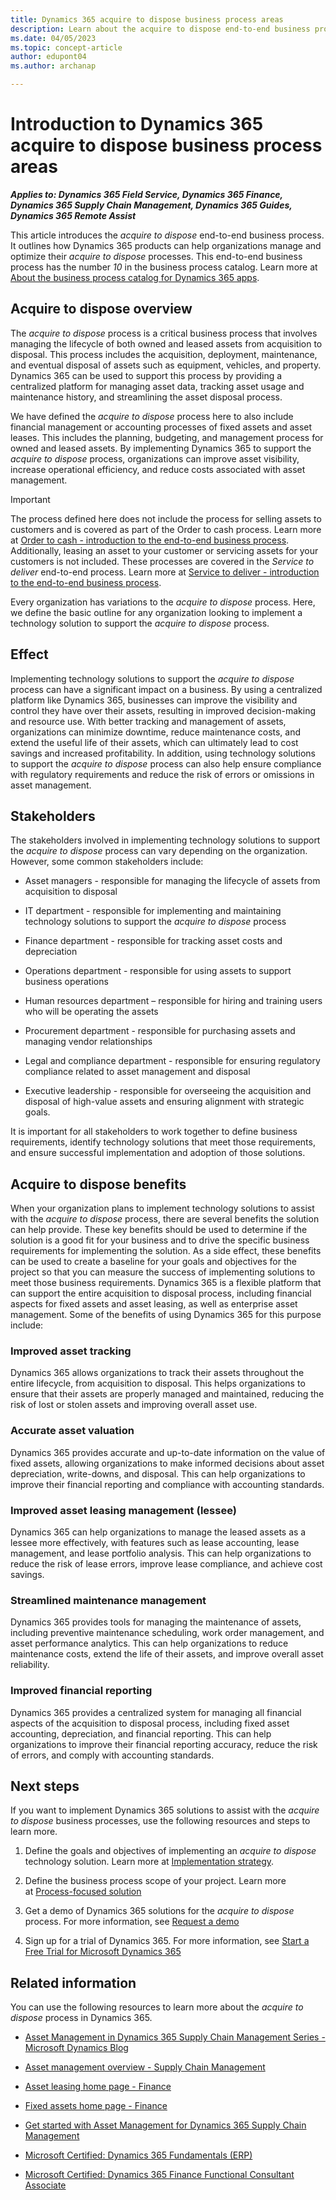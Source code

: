 ```yaml
---
title: Dynamics 365 acquire to dispose business process areas
description: Learn about the acquire to dispose end-to-end business process. Learn how Dynamics 365 apps helps organizations manage their acquire to dispose processes.
ms.date: 04/05/2023
ms.topic: concept-article
author: edupont04
ms.author: archanap

---
```


# Introduction to Dynamics 365 acquire to dispose business process areas

***Applies to: Dynamics 365 Field Service, Dynamics 365 Finance, Dynamics 365 Supply Chain Management, Dynamics 365 Guides, Dynamics 365 Remote Assist***

This article introduces the *acquire to dispose* end-to-end business process. It outlines how Dynamics 365 products can help organizations manage and optimize their *acquire to dispose* processes. This end-to-end business process has the number *10* in the business process catalog. Learn more at [About the business process catalog for Dynamics 365 apps](about.md).

## Acquire to dispose overview

The *acquire to dispose* process is a critical business process that involves managing the lifecycle of both owned and leased assets from acquisition to disposal. This process includes the acquisition, deployment, maintenance, and eventual disposal of assets such as equipment, vehicles, and property. Dynamics 365 can be used to support this process by providing a centralized platform for managing asset data, tracking asset usage and maintenance history, and streamlining the asset disposal process.

We have defined the *acquire to dispose* process here to also include financial management or accounting processes of fixed assets and asset leases. This includes the planning, budgeting, and management process for owned and leased assets. By implementing Dynamics 365 to support the *acquire to dispose* process, organizations can improve asset visibility, increase operational efficiency, and reduce costs associated with asset management.

> [!IMPORTANT]
> The process defined here does not include the process for selling assets to customers and is covered as part of the Order to cash process. Learn more at [Order to cash - introduction to the end-to-end business process](order-to-cash-introduction.md). Additionally, leasing an asset to your customer or servicing assets for your customers is not included. These processes are covered in the *Service to deliver* end-to-end process. Learn more at [Service to deliver - introduction to the end-to-end business process](service-to-cash-introduction.md).  

Every organization has variations to the *acquire to dispose* process. Here, we define the basic outline for any organization looking to implement a technology solution to support the *acquire to dispose* process.

## Effect

Implementing technology solutions to support the *acquire to dispose* process can have a significant impact on a business. By using a centralized platform like Dynamics 365, businesses can improve the visibility and control they have over their assets, resulting in improved decision-making and resource use. With better tracking and management of assets, organizations can minimize downtime, reduce maintenance costs, and extend the useful life of their assets, which can ultimately lead to cost savings and increased profitability. In addition, using technology solutions to support the *acquire to dispose* process can also help ensure compliance with regulatory requirements and reduce the risk of errors or omissions in asset management.

## Stakeholders

The stakeholders involved in implementing technology solutions to support the *acquire to dispose* process can vary depending on the organization. However, some common stakeholders include:

- Asset managers - responsible for managing the lifecycle of assets from acquisition to disposal

- IT department - responsible for implementing and maintaining technology solutions to support the *acquire to dispose* process

- Finance department - responsible for tracking asset costs and depreciation

- Operations department - responsible for using assets to support business operations

- Human resources department – responsible for hiring and training users who will be operating the assets

- Procurement department - responsible for purchasing assets and managing vendor relationships

- Legal and compliance department - responsible for ensuring regulatory compliance related to asset management and disposal

- Executive leadership - responsible for overseeing the acquisition and disposal of high-value assets and ensuring alignment with strategic goals.

It is important for all stakeholders to work together to define business requirements, identify technology solutions that meet those requirements, and ensure successful implementation and adoption of those solutions.

## Acquire to dispose benefits

When your organization plans to implement technology solutions to assist with the *acquire to dispose* process, there are several benefits the solution can help provide. These key benefits should be used to determine if the solution is a good fit for your business and to drive the specific business requirements for implementing the solution. As a side effect, these benefits can be used to create a baseline for your goals and objectives for the project so that you can measure the success of implementing solutions to meet those business requirements. Dynamics 365 is a flexible platform that can support the entire acquisition to disposal process, including financial aspects for fixed assets and asset leasing, as well as enterprise asset management. Some of the benefits of using Dynamics 365 for this purpose include:

### Improved asset tracking

Dynamics 365 allows organizations to track their assets throughout the entire lifecycle, from acquisition to disposal. This helps organizations to ensure that their assets are properly managed and maintained, reducing the risk of lost or stolen assets and improving overall asset use.

### Accurate asset valuation

Dynamics 365 provides accurate and up-to-date information on the value of fixed assets, allowing organizations to make informed decisions about asset depreciation, write-downs, and disposal. This can help organizations to improve their financial reporting and compliance with accounting standards.

### Improved asset leasing management (lessee)

Dynamics 365 can help organizations to manage the leased assets as a lessee more effectively, with features such as lease accounting, lease management, and lease portfolio analysis. This can help organizations to reduce the risk of lease errors, improve lease compliance, and achieve cost savings.

### Streamlined maintenance management

Dynamics 365 provides tools for managing the maintenance of assets, including preventive maintenance scheduling, work order management, and asset performance analytics. This can help organizations to reduce maintenance costs, extend the life of their assets, and improve overall asset reliability.

### Improved financial reporting

Dynamics 365 provides a centralized system for managing all financial aspects of the acquisition to disposal process, including fixed asset accounting, depreciation, and financial reporting. This can help organizations to improve their financial reporting accuracy, reduce the risk of errors, and comply with accounting standards.

## Next steps

If you want to implement Dynamics 365 solutions to assist with the *acquire to dispose* business processes, use the following resources and steps to learn more.

1. Define the goals and objectives of implementing an *acquire to dispose* technology solution. Learn more at [Implementation strategy](../implementation-guide/implementation-strategy.md).

2. Define the business process scope of your project. Learn more at [Process-focused solution](../implementation-guide/process-focused-solution.md)

3. Get a demo of Dynamics 365 solutions for the *acquire to dispose* process. For more information, see [Request a demo](https://dynamics.microsoft.com/)

4. Sign up for a trial of Dynamics 365. For more information, see [Start a Free Trial for Microsoft Dynamics 365](https://www.microsoft.com/dynamics-365/free-trial)

## Related information

You can use the following resources to learn more about the *acquire to dispose* process in Dynamics 365.

- [Asset Management in Dynamics 365 Supply Chain Management Series - Microsoft Dynamics Blog](https://community.dynamics.com/blogs/post/?postid=cd219602-2708-4b4a-9d62-3af9b4e63e10)

- [Asset management overview - Supply Chain Management](/dynamics365/supply-chain/asset-management/)

- [Asset leasing home page - Finance](/dynamics365/finance/asset-leasing/asset-leasing-homepage)

- [Fixed assets home page - Finance](/dynamics365/finance/fixed-assets/fixed-assets)

- [Get started with Asset Management for Dynamics 365 Supply Chain Management](/training/modules/get-started-asset-management/)

- [Microsoft Certified: Dynamics 365 Fundamentals (ERP)](/certifications/d365-fundamentals-finance-and-operations-apps-erp/)

- [Microsoft Certified: Dynamics 365 Finance Functional Consultant Associate](/certifications/d365-functional-consultant-financials/)

<!--## Tags
*Stakeholders:* Accounts payable, Accounts receivable, Administrative, Audit, Customer services, Finance, Human resources, Merchandising, Operations, Production, Project management, Purchasing, Retail store operations, Service operations, Treasury

*Products:* Dynamics 365 Field Service, Dynamics 365 Finance, Dynamics 365 Supply Chain Management, Dynamics 365 Guides, Dynamics 365 Remote Assist
